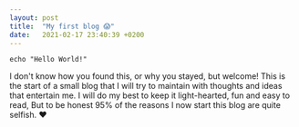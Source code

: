 ```yaml
---
layout: post
title:  "My first blog 😱"
date:   2021-02-17 23:40:39 +0200
---
```

```
echo "Hello World!"
```
I don't know how you found this, or why you stayed, but welcome!
This is the start of a small blog that I will try to maintain with thoughts
and ideas that entertain me. 
I will do my best to keep it light-hearted, fun and easy to read, 
But to be honest 95% of the reasons I now start this blog are quite selfish. ❤️

